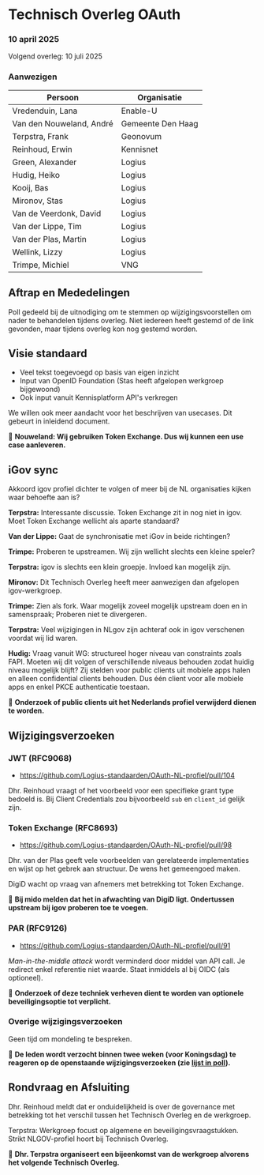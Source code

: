 # Technisch Overleg OAuth

### 10 april 2025

Volgend overleg: 10 juli 2025

### Aanwezigen

| Persoon                  | Organisatie       |
|--------------------------|-------------------|
| Vredenduin, Lana         | Enable-U          |
| Van den Nouweland, André | Gemeente Den Haag |
| Terpstra, Frank          | Geonovum          |
| Reinhoud, Erwin          | Kennisnet         |
| Green, Alexander         | Logius            |
| Hudig, Heiko             | Logius            |
| Kooij, Bas               | Logius            |
| Mironov, Stas            | Logius            |
| Van de Veerdonk, David   | Logius            |
| Van der Lippe, Tim       | Logius            |
| Van der Plas, Martin     | Logius            |
| Wellink, Lizzy           | Logius            |
| Trimpe, Michiel          | VNG               |

## Aftrap en Mededelingen

Poll gedeeld bij de uitnodiging om te stemmen op wijzigingsvoorstellen om nader te behandelen tijdens overleg. Niet iedereen heeft gestemd of de link gevonden, maar tijdens overleg kon nog gestemd worden.

## Visie standaard

- Veel tekst toegevoegd op basis van eigen inzicht
- Input van OpenID Foundation (Stas heeft afgelopen werkgroep bijgewoond)
- Ook input vanuit Kennisplatform API's verkregen

We willen ook meer aandacht voor het beschrijven van usecases. Dit gebeurt in inleidend document.

:pushpin: **Nouweland: Wij gebruiken Token Exchange. Dus wij kunnen een use case aanleveren.**

## iGov sync

Akkoord igov profiel dichter te volgen of meer bij de NL organisaties kijken waar behoefte aan is?

**Terpstra:** Interessante discussie. Token Exchange zit in nog niet in igov. Moet Token Exchange wellicht als aparte standaard?

**Van der Lippe:** Gaat de synchronisatie met iGov in beide richtingen?

**Trimpe:** Proberen te upstreamen. Wij zijn wellicht slechts een kleine speler?

**Terpstra:** igov is slechts een klein groepje. Invloed kan mogelijk zijn.

**Mironov:** Dit Technisch Overleg heeft meer aanwezigen dan afgelopen igov-werkgroep.

**Trimpe:** Zien als fork. Waar mogelijk zoveel mogelijk upstream doen en in samenspraak; Proberen niet te divergeren.

**Terpstra:** Veel wijzigingen in NLgov zijn achteraf ook in igov verschenen voordat wij lid waren.

**Hudig:** Vraag vanuit WG: structureel hoger niveau van constraints zoals FAPI. Moeten wij dit volgen of verschillende niveaus behouden zodat huidig niveau mogelijk blijft? Zij stelden voor public clients uit mobiele apps halen en alleen confidential clients behouden. Dus één client voor alle mobiele apps en enkel PKCE authenticatie toestaan.

:pushpin: **Onderzoek of public clients uit het Nederlands profiel verwijderd dienen te worden.**

## Wijzigingsverzoeken

### JWT (RFC9068)

- https://github.com/Logius-standaarden/OAuth-NL-profiel/pull/104

Dhr. Reinhoud vraagt of het voorbeeld voor een specifieke grant type bedoeld is. Bij Client Credentials zou bijvoorbeeld `sub` en `client_id` gelijk zijn.


### Token Exchange (RFC8693)

- https://github.com/Logius-standaarden/OAuth-NL-profiel/pull/98

Dhr. van der Plas geeft vele voorbeelden van gerelateerde implementaties en wijst op het gebrek aan structuur. De wens het gemeengoed maken.

DigiD wacht op vraag van afnemers met betrekking tot Token Exchange.

:pushpin: **Bij mido melden dat het in afwachting van DigiD ligt. Ondertussen upstream bij igov proberen toe te voegen.**


### PAR (RFC9126)

- https://github.com/Logius-standaarden/OAuth-NL-profiel/pull/91

_Man-in-the-middle attack_ wordt verminderd door middel van API call. Je redirect enkel referentie niet waarde. Staat inmiddels al bij OIDC (als optioneel).

:pushpin: **Onderzoek of deze techniek verheven dient te worden van optionele beveiligingsoptie tot verplicht.**

### Overige wijzigingsverzoeken

Geen tijd om mondeling te bespreken.

:pushpin: **De leden wordt verzocht binnen twee weken (voor Koningsdag) te reageren op de openstaande wijzigingsverzoeken (zie [lijst in poll](https://github.com/Logius-standaarden/OAuth-NL-profiel/discussions/103)).**

## Rondvraag en Afsluiting

Dhr. Reinhoud meldt dat er onduidelijkheid is over de governance met betrekking tot het verschil tussen het Technisch Overleg en de werkgroep.

Terpstra: Werkgroep focust op algemene en beveiligingsvraagstukken. Strikt NLGOV-profiel hoort bij Technisch Overleg.

:pushpin: **Dhr. Terpstra organiseert een bijeenkomst van de werkgroep alvorens het volgende Technisch Overleg.**

